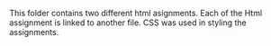 This folder contains two different html asignments.
Each of the Html assignment is linked to another file.
CSS was used in styling the assignments.
